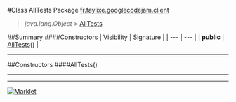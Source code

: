 #Class AllTests
Package [fr.faylixe.googlecodejam.client](README.md)<br>

> *java.lang.Object* > [AllTests](AllTests.md)






##Summary
####Constructors
| Visibility | Signature |
| --- | --- |
| **public** | [AllTests](#alltests)() |

---


##Constructors
####AllTests()
> 


---

---

[![Marklet](https://img.shields.io/badge/Generated%20by-Marklet-green.svg)](https://github.com/Faylixe/marklet)